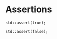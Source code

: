 # Assertions

```µCAD,assert
std::assert(true);
```

```µCAD,assert_fail#fail
std::assert(false);
```
